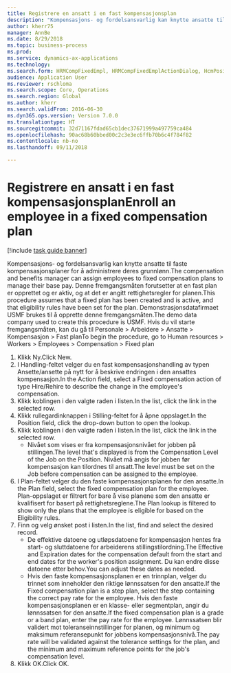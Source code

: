 ```yaml
--- 
title: Registrere en ansatt i en fast kompensasjonsplan
description: "Kompensasjons- og fordelsansvarlig kan knytte ansatte til faste kompensasjonsplaner for å administrere deres grunnlønn."
author: kherr75
manager: AnnBe
ms.date: 8/29/2018
ms.topic: business-process
ms.prod: 
ms.service: dynamics-ax-applications
ms.technology: 
ms.search.form: HRMCompFixedEmpl, HRMCompFixedEmplActionDialog, HcmPositionLookup, HRMCompRefPointLookup
audience: Application User
ms.reviewer: rschloma
ms.search.scope: Core, Operations
ms.search.region: Global
ms.author: kherr
ms.search.validFrom: 2016-06-30
ms.dyn365.ops.version: Version 7.0.0
ms.translationtype: HT
ms.sourcegitcommit: 32d71167fdad65cb1dec37671999a497759ca484
ms.openlocfilehash: 90ac68b60bbed00c2c3e3ec6ffb70b6c4f784f82
ms.contentlocale: nb-no
ms.lasthandoff: 09/11/2018

---
```

# <a name="enroll-an-employee-in-a-fixed-compensation-plan"></a><span data-ttu-id="ce70d-103">Registrere en ansatt i en fast kompensasjonsplan</span><span class="sxs-lookup"><span data-stu-id="ce70d-103">Enroll an employee in a fixed compensation plan</span></span>

[!include [task guide banner](../../includes/task-guide-banner.md)]

<span data-ttu-id="ce70d-104">Kompensasjons- og fordelsansvarlig kan knytte ansatte til faste kompensasjonsplaner for å administrere deres grunnlønn.</span><span class="sxs-lookup"><span data-stu-id="ce70d-104">The compensation and benefits manager can assign employees to fixed compensation plans to manage their base pay.</span></span> <span data-ttu-id="ce70d-105">Denne fremgangsmåten forutsetter at en fast plan er opprettet og er aktiv, og at det er angitt rettighetsregler for planen.</span><span class="sxs-lookup"><span data-stu-id="ce70d-105">This procedure assumes that a fixed plan has been created and is active, and that eligibility rules have been set for the plan.</span></span> <span data-ttu-id="ce70d-106">Demonstrasjonsdatafirmaet USMF brukes til å opprette denne fremgangsmåten.</span><span class="sxs-lookup"><span data-stu-id="ce70d-106">The demo data company used to create this procedure is USMF.</span></span> <span data-ttu-id="ce70d-107">Hvis du vil starte fremgangsmåten, kan du gå til Personale > Arbeidere > Ansatte > Kompensasjon > Fast plan</span><span class="sxs-lookup"><span data-stu-id="ce70d-107">To begin the procedure, go to Human resources > Workers > Employees > Compensation > Fixed plan</span></span>

1. <span data-ttu-id="ce70d-108">Klikk Ny.</span><span class="sxs-lookup"><span data-stu-id="ce70d-108">Click New.</span></span>
2. <span data-ttu-id="ce70d-109">I Handling-feltet velger du en fast kompensasjonshandling av typen Ansette/ansette på nytt for å beskrive endringen i den ansattes kompensasjon.</span><span class="sxs-lookup"><span data-stu-id="ce70d-109">In the Action field, select a Fixed compensation action of type Hire/Rehire to describe the change in the employee's compensation.</span></span>
3. <span data-ttu-id="ce70d-110">Klikk koblingen i den valgte raden i listen.</span><span class="sxs-lookup"><span data-stu-id="ce70d-110">In the list, click the link in the selected row.</span></span>
4. <span data-ttu-id="ce70d-111">Klikk rullegardinknappen i Stilling-feltet for å åpne oppslaget.</span><span class="sxs-lookup"><span data-stu-id="ce70d-111">In the Position field, click the drop-down button to open the lookup.</span></span>
5. <span data-ttu-id="ce70d-112">Klikk koblingen i den valgte raden i listen.</span><span class="sxs-lookup"><span data-stu-id="ce70d-112">In the list, click the link in the selected row.</span></span>
    * <span data-ttu-id="ce70d-113">Nivået som vises er fra kompensasjonsnivået for jobben på stillingen.</span><span class="sxs-lookup"><span data-stu-id="ce70d-113">The level that's displayed is from the Compensation Level of the Job on the Position.</span></span> <span data-ttu-id="ce70d-114">Nivået må angis for jobben før kompensasjon kan tilordnes til ansatt.</span><span class="sxs-lookup"><span data-stu-id="ce70d-114">The level must be set on the Job before compensation can be assigned to the employee.</span></span>  
6. <span data-ttu-id="ce70d-115">I Plan-feltet velger du den faste kompensasjonsplanen for den ansatte.</span><span class="sxs-lookup"><span data-stu-id="ce70d-115">In the Plan field, select the fixed compensation plan for the employee.</span></span> <span data-ttu-id="ce70d-116">Plan-oppslaget er filtrert for bare å vise planene som den ansatte er kvalifisert for basert på rettighetsreglene.</span><span class="sxs-lookup"><span data-stu-id="ce70d-116">The Plan lookup is filtered to show only the plans that the employee is eligible for based on the Eligibility rules.</span></span>
7. <span data-ttu-id="ce70d-117">Finn og velg ønsket post i listen.</span><span class="sxs-lookup"><span data-stu-id="ce70d-117">In the list, find and select the desired record.</span></span>
    * <span data-ttu-id="ce70d-118">De effektive datoene og utløpsdatoene for kompensasjon hentes fra start- og sluttdatoene for arbeiderens stillingstilordning.</span><span class="sxs-lookup"><span data-stu-id="ce70d-118">The Effective and Expiration dates for the compensation default from the start and end dates for the worker's position assignment.</span></span> <span data-ttu-id="ce70d-119">Du kan endre disse datoene etter behov.</span><span class="sxs-lookup"><span data-stu-id="ce70d-119">You can adjust these dates as needed.</span></span>  
    * <span data-ttu-id="ce70d-120">Hvis den faste kompensasjonsplanen er en trinnplan, velger du trinnet som inneholder den riktige lønnssatsen for den ansatte.</span><span class="sxs-lookup"><span data-stu-id="ce70d-120">If the Fixed compensation plan is a step plan, select the step containing the correct pay rate for the employee.</span></span> <span data-ttu-id="ce70d-121">Hvis den faste kompensasjonsplanen er en klasse- eller segmentplan, angir du lønnssatsen for den ansatte.</span><span class="sxs-lookup"><span data-stu-id="ce70d-121">If the fixed compensation plan is a grade or a band plan, enter the pay rate for the employee.</span></span> <span data-ttu-id="ce70d-122">Lønnssatsen blir validert mot toleranseinnstillinger for planen, og minimum og maksimum referansepunkt for jobbens kompensasjonsnivå.</span><span class="sxs-lookup"><span data-stu-id="ce70d-122">The pay rate will be validated against the tolerance settings for the plan, and the minimum and maximum reference points for the job's compensation level.</span></span>  
8. <span data-ttu-id="ce70d-123">Klikk OK.</span><span class="sxs-lookup"><span data-stu-id="ce70d-123">Click OK.</span></span>


